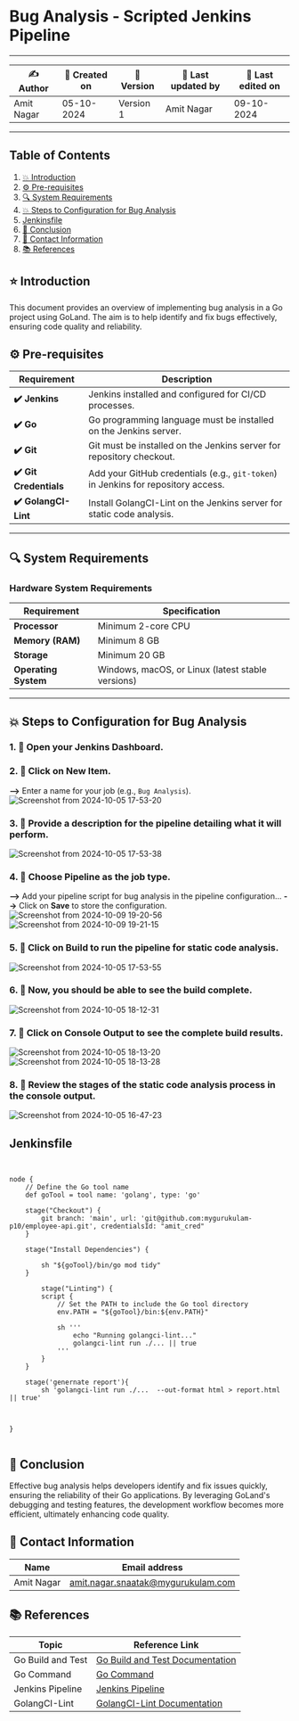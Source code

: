 
# Bug Analysis - Scripted Jenkins Pipeline

---

| ✍ Author      | 📅 Created on  | 📌 Version    | 📝 Last updated by | 📅 Last edited on |
|---------------|----------------|---------------|-------------------|-------------------|
| Amit Nagar     | 05-10-2024     | Version 1     | Amit Nagar        | 09-10-2024        |

---

## Table of Contents
1. [💥 Introduction](#-introduction)
2. [⚙️ Pre-requisites](#-pre-requisites)
3. [🔍 System Requirements](#-system-requirements)
4. [💥 Steps to Configuration for Bug Analysis](#-steps-to-configuration-for-bug-analysis)
5. [Jenkinsfile](#pipeline)
6. [📛 Conclusion](#-conclusion)
7. [📧 Contact Information](#-contact-information)
8. [📚 References](#-references)

## ⭐ Introduction
This document provides an overview of implementing bug analysis in a Go project using GoLand. The aim is to help identify and fix bugs effectively, ensuring code quality and reliability.

## ⚙️ Pre-requisites

| Requirement          | Description                                                                 |
|----------------------|-----------------------------------------------------------------------------|
| **✔️ Jenkins**          | Jenkins installed and configured for CI/CD processes.                       |
| **✔️ Go**               | Go programming language must be installed on the Jenkins server.            |
| **✔️ Git**              | Git must be installed on the Jenkins server for repository checkout.        |
| **✔️ Git Credentials**  | Add your GitHub credentials (e.g., `git-token`) in Jenkins for repository access. |
| **✔️ GolangCI-Lint**   | Install GolangCI-Lint on the Jenkins server for static code analysis.       |
---

## 🔍 System Requirements

### Hardware System Requirements

| Requirement          | Specification                                                     |
|----------------------|-------------------------------------------------------------------|
| **Processor**        | Minimum 2-core CPU                                               |
| **Memory (RAM)**     | Minimum 8 GB                                                     |
| **Storage**          | Minimum 20 GB                                                    |
| **Operating System** | Windows, macOS, or Linux (latest stable versions)               |

---

## 💥 Steps to Configuration for Bug Analysis

### 1. 🚀 Open your Jenkins Dashboard.

### 2. 🚀 Click on **New Item**. 
**-->** Enter a name for your job (e.g., `Bug Analysis`).
![Screenshot from 2024-10-05 17-53-20](https://github.com/user-attachments/assets/c5005c0d-6a5b-4420-9095-774dc3269006)

### 3. 🚀 Provide a description for the pipeline detailing what it will perform.
![Screenshot from 2024-10-05 17-53-38](https://github.com/user-attachments/assets/ed9a7530-b788-46ac-9a27-8b8962e68460)

### 4. 🚀 Choose **Pipeline** as the job type. 
**-->** Add your pipeline script for bug analysis in the pipeline configuration... 
**-->** Click on **Save** to store the configuration.
![Screenshot from 2024-10-09 19-20-56](https://github.com/user-attachments/assets/a1f2fd1e-5686-424b-b2f1-f6ba9f5965dd)
![Screenshot from 2024-10-09 19-21-15](https://github.com/user-attachments/assets/a5be010c-8306-415e-9b6a-b0ef69bf7a35)


### 5. 🚀 Click on **Build** to run the pipeline for static code analysis.
![Screenshot from 2024-10-05 17-53-55](https://github.com/user-attachments/assets/505b5117-910b-4e44-93e9-6a19aa6bf0da)

### 6. 🚀 Now, you should be able to see the build complete.
![Screenshot from 2024-10-05 18-12-31](https://github.com/user-attachments/assets/e44e97f3-3c40-4a78-a8c8-6fc2ff6f601f)


### 7. 🚀 Click on **Console Output** to see the complete build results.
![Screenshot from 2024-10-05 18-13-20](https://github.com/user-attachments/assets/88ac7059-2000-4b54-a214-0e4675d3619c)
![Screenshot from 2024-10-05 18-13-28](https://github.com/user-attachments/assets/59c7a636-42e0-495c-aa12-ad721d360fce)


### 8. 🚀 Review the stages of the static code analysis process in the console output.
![Screenshot from 2024-10-05 16-47-23](https://github.com/user-attachments/assets/dee17a65-0725-452c-bb9b-2ed12b378663)


## Jenkinsfile
```


node {
    // Define the Go tool name
    def goTool = tool name: 'golang', type: 'go'

    stage("Checkout") {
        git branch: 'main', url: 'git@github.com:mygurukulam-p10/employee-api.git', credentialsId: "amit_cred"
    }

    stage("Install Dependencies") {

        sh "${goTool}/bin/go mod tidy"
    }
 
        stage("Linting") {
        script {
            // Set the PATH to include the Go tool directory
            env.PATH = "${goTool}/bin:${env.PATH}"

            sh '''
                echo "Running golangci-lint..."
                golangci-lint run ./... || true
            '''
        }
    }

    stage('genernate report'){
        sh 'golangci-lint run ./...  --out-format html > report.html || true'

    

}


```
## 📛 Conclusion
Effective bug analysis  helps developers identify and fix issues quickly, ensuring the reliability of their Go applications. By leveraging GoLand's debugging and testing features, the development workflow becomes more efficient, ultimately enhancing code quality.

## 📧 Contact Information

| Name       | Email address                     |
|------------|-----------------------------------|
| Amit Nagar | amit.nagar.snaatak@mygurukulam.com |

## 📚 References


| Topic                   | Reference Link                                           |
|-------------------------|---------------------------------------------------------|
| Go Build and Test       | [Go Build and Test Documentation](https://golang.org/doc/code.html)  |
| Go Command              | [Go Command](https://golang.org/ref/go)                |
| Jenkins Pipeline        | [Jenkins Pipeline](https://www.jenkins.io/doc/book/pipeline/) |
| GolangCI-Lint          | [GolangCI-Lint Documentation](https://golangci-lint.run) |

